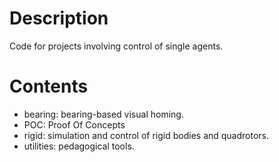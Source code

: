 # Description
Code for projects involving control of single agents.

# Contents
- bearing: bearing-based visual homing.
- POC: Proof Of Concepts
- rigid: simulation and control of rigid bodies and quadrotors.
- utilities: pedagogical tools.


